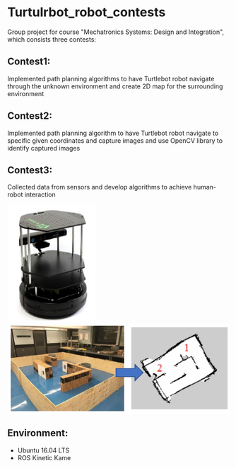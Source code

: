 # Turtulrbot_robot_contests
Group project for course "Mechatronics Systems: Design and Integration", which consists three contests:
## Contest1:
Implemented path planning algorithms to have Turtlebot robot navigate through the unknown environment and create 2D map for the surrounding environment
## Contest2:
Implemented path planning algorithm to have Turtlebot robot navigate to specific given coordinates and capture images and use OpenCV library to identify captured images
## Contest3:
Collected data from sensors and develop algorithms to achieve human-robot interaction 

<img src="img/tb.PNG" width="200">
<img src="img/scan.PNG" width="600">

## Environment:
- Ubuntu  16.04 LTS
- ROS Kinetic Kame
